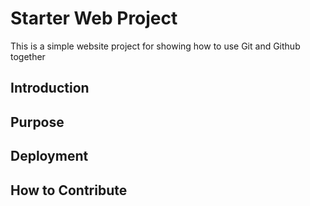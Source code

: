 # Starter Web Project

This is a simple website project for showing how to use Git and Github together

## Introduction

## Purpose

## Deployment

## How to Contribute

